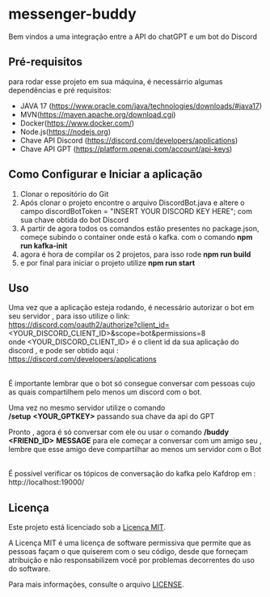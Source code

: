 # messenger-buddy

Bem vindos a uma integração entre a API do chatGPT e um bot do Discord

## Pré-requisitos

para rodar esse projeto em sua máquina, é necessárrio algumas dependências e pré requisitos:

- JAVA 17 (https://www.oracle.com/java/technologies/downloads/#java17)
- MVN(https://maven.apache.org/download.cgi)
- Docker(https://www.docker.com/)
- Node.js(https://nodejs.org)
- Chave API Discord (https://discord.com/developers/applications)
- Chave API GPT (https://platform.openai.com/account/api-keys)

## Como Configurar e Iniciar a aplicação

1. Clonar o repositório do Git
2. Após clonar o projeto encontre o arquivo DiscordBot.java e altere o campo discordBotToken = "INSERT YOUR DISCORD KEY HERE"; com sua chave obtida do bot Discord
3. A partir de agora todos os comandos estão presentes no package.json, começe subindo o container onde está o kafka. com o comando **npm run kafka-init**
4. agora é hora de compilar os 2 projetos, para isso rode **npm run build**
5. e por final para iniciar o projeto utilize **npm run start**

## Uso

Uma vez que a aplicação esteja rodando, é necessário autorizar o bot em seu servidor , para isso utilize o link: 
<br> https://discord.com/oauth2/authorize?client_id=<YOUR_DISCORD_CLIENT_ID>&scope=bot&permissions=8 <br>
onde <YOUR_DISCORD_CLIENT_ID> é o client id da sua aplicação do discord , e pode ser obtido aqui : <br> https://discord.com/developers/applications <br>

<br> É importante lembrar que o bot só consegue conversar com pessoas cujo as quais compartilhem pelo menos um discord com o bot.<br>

Uma vez no mesmo servidor utilize o comando  <br> **/setup** **<YOUR_GPTKEY>** passando sua chave da api do GPT <br>

Pronto , agora é só conversar com ele ou usar o comando **/buddy** **<FRIEND_ID>**  **MESSAGE**  para ele começar a conversar com um amigo seu ,
lembre que esse amigo deve compartilhar ao menos um servidor com o Bot

<br> É possível verificar os tópicos de conversação do kafka pelo Kafdrop em : http://localhost:19000/

## Licença

Este projeto está licenciado sob a [Licença MIT](https://opensource.org/licenses/MIT).

A Licença MIT é uma licença de software permissiva que permite que as pessoas façam o que quiserem com o seu código, desde que forneçam atribuição e não responsabilizem você por problemas decorrentes do uso do software.

Para mais informações, consulte o arquivo [LICENSE](LICENSE).
